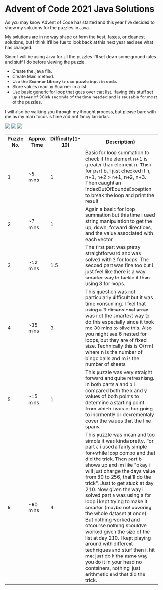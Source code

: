 # Advent of Code 2021 Java Solutions

As you may know Advent of Code has started and this year I've decided to show my solutions for the puzzles in Java.

My solutions are in no way shape or form the best, fastes, or cleanest solutions, but I think it'll be fun to look back at this next year and see what has changed.

Since I will be using Java for all the puzzles I'll set down some ground rules and stuff I do before viewing the puzzle. 
- Create the .java file.
- Create Main method.
- Use the Scanner Library to use puzzle input in code.
- Store values read by Scanner in a list.
- Use basic generic for loop that goes over that list.
Having this stuff set up shaves of 30ish seconds of the time needed and is reusable for most of the puzzles.

I will also be walking you through my thought process, but please bare with me as my main focus is time and not fancy lambdas.

![](https://img.shields.io/badge/day%20📅-6-blue) ![](https://img.shields.io/badge/stars%20⭐-12-yellow)	![](https://img.shields.io/badge/days%20completed-6-red)
<table>
  <tr>
    <th>Puzzle No.</th>
    <th>Approx Time</th>
    <th>Difficulty(1-10)</th>
    <th>Description)</th>
  </tr>
  <tr>
    <td>1</td>
    <td>~5 mins</td>
    <td>1</td>
    <td>Basic for loop summation to check if the element n+1 is greater than element n. Then for part b, I just checked if n, n+1, n+2 > n+1, n+2, n+3. Then caught an IndexOutOfBoundsException to break the loop and print the result </td>
  </tr>
  <tr>
    <td>2</td>
    <td>~7 mins</td>
    <td>1</td>
    <td>Again a basic for loop summation but this time i used string manipulation to get the up, down, forward directions, and the value associated with each vector </td>
  </tr>
  <tr>
    <td>3</td>
    <td>~12 mins</td>
    <td>1.5</td>
    <td>The first part was pretty straightforward and was solved with 2 for loops. The second part was fine too but i just feel like there is a way smarter way to tackle it than using 3 for loops.  </td>
  </tr>
  <tr>
    <td>4</td>
    <td>~35 mins</td>
    <td>3</td>
    <td>This question was not particularly difficult but it was time consuming. I feel that using a 3 dimensional array was not the smartest way to do this especially since it took me 30 mins to silve this. Also you might see 6 nested for loops, but they are of fixed size. Technically this is O(nm) where n is the number of bingo balls and m is the number of sheets </td>
    <tr>
    <td>5</td>
    <td>~15 mins</td>
    <td>1</td>
    <td>This puzzle was very straight forward and quite refreshisng. In both parts a and b i compared both the x and y values of both points to determine a starting point from which i was either going to incrmently or decrementaly cover the values that the line spans. </td>
  </tr>
  <tr>
    <td>6</td>
    <td>~60 mins</td>
    <td>4</td>
    <td>This puzzle was mean and too simple it was kinda pretty. For part a i used a fairly simple for+while loop combo and that did the trick. Then part b shows up and im like "okay i will just change the days value from 80 to 256, that'll do the trick". Just to get stuck at day 210. Now given the way i solved part a was using a for loop i kept trying to make it smarter (maybe not covering the whole dataset at once). But nothing worked and ofcourse nothing shouldve worked given the size of the list at day 210. I kept playing around with different techniques and stuff then it hit me: just do it the same way you do it in your head no containers, nothing, just arithmetic and that did the trick.</td>
  </tr>
</table>
